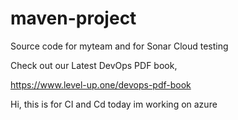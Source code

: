 # maven-project
Source code for myteam and for Sonar Cloud testing

Check out our Latest DevOps PDF book,

https://www.level-up.one/devops-pdf-book

Hi, this is for CI and Cd
today im working on azure
